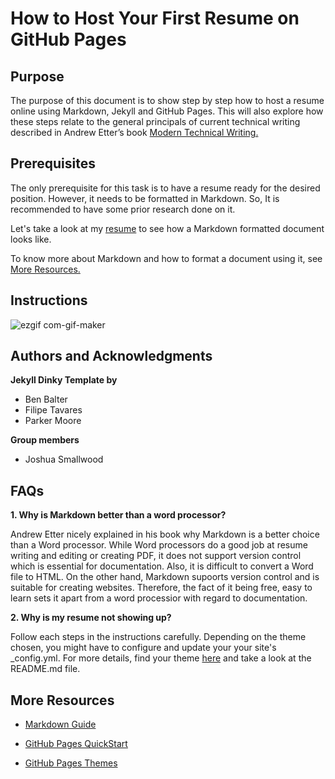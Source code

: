 # How to Host Your First Resume on GitHub Pages

## Purpose

The purpose of this document is to show step by step how to host a resume online using Markdown, Jekyll and GitHub Pages. This will also explore how these steps relate to the general principals of current technical writing described in Andrew Etter’s book [Modern Technical Writing.](https://www.amazon.com/Modern-Technical-Writing-Introduction-Documentation-ebook/dp/B01A2QL9SS)

## Prerequisites

The only prerequisite for this task is to have a resume ready for the desired position. However, it needs to be formatted in Markdown. So, It is recommended to have some prior research done on it.

Let's take a look at my [resume](https://github.com/deepta03/deepta03.github.io/blob/main/index.md) to see how a Markdown formatted document looks like.

To know more about Markdown and how to format a document using it, see [More Resources.](#more-resources)

## Instructions

![ezgif com-gif-maker](https://user-images.githubusercontent.com/102154139/159556286-25ef2f6b-bf2a-4ab6-90fe-abdae73840cb.gif)

## Authors and Acknowledgments

**Jekyll Dinky Template by**

* Ben Balter 
* Filipe Tavares
* Parker Moore

**Group members**

* Joshua Smallwood

## FAQs

**1. Why is Markdown better than a word processor?**

Andrew Etter nicely explained in his book why Markdown is a better choice than a Word processor. While Word processors do a good job at resume writing and editing or creating PDF, it does not support version control which is essential for documentation. Also, it is difficult to convert a Word file to HTML. On the other hand, Markdown supoorts version control and is suitable for creating websites. Therefore, the fact of it being free, easy to learn sets it apart from a word processior with regard to documentation.


**2. Why is my resume not showing up?**

Follow each steps in the instructions carefully. Depending on the theme chosen, you might have to configure and update your your site's _config.yml. For more details, find your theme [here](https://github.com/pages-themes) and take a look at the README.md file.

## More Resources

* [Markdown Guide](https://www.markdownguide.org)

* [GitHub Pages QuickStart](https://docs.github.com/en/pages/quickstart)

* [GitHub Pages Themes](https://github.com/pages-themes)


